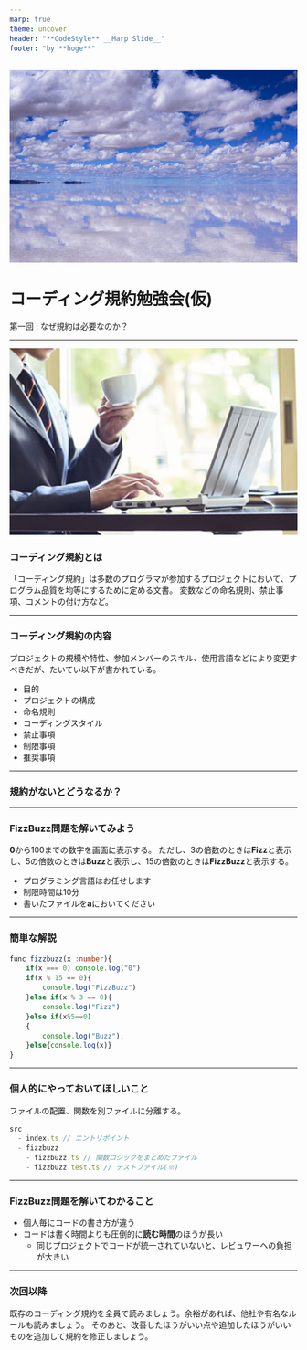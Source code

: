 ```yaml
---
marp: true
theme: uncover
header: "**CodeStyle** __Marp Slide__"
footer: "by **hoge**"
---
```


<!--
color:black
_footer: 'Photo by https://www.skycrew-t.com/www/uyuni/'
-->
![bg brightness:0.9](uy2.jpg)

# コーディング規約勉強会(仮)
第一回 : なぜ規約は必要なのか？

---

![bg left:40%](images.jpg)

### コーディング規約とは

「コーディング規約」は多数のプログラマが参加するプロジェクトにおいて、プログラム品質を均等にするために定める文書。
変数などの命名規則、禁止事項、コメントの付け方など。

---
### コーディング規約の内容

プロジェクトの規模や特性、参加メンバーのスキル、使用言語などにより変更すべきだが、たいてい以下が書かれている。

- 目的
- プロジェクトの構成
- 命名規則
- コーディングスタイル
- 禁止事項
- 制限事項
- 推奨事項

---

### 規約がないとどうなるか？

---

### FizzBuzz問題を解いてみよう
**0**から100までの数字を画面に表示する。
ただし、3の倍数のときは**Fizz**と表示し、5の倍数のときは**Buzz**と表示し、15の倍数のときは**FizzBuzz**と表示する。

- プログラミング言語はお任せします
- 制限時間は10分
- 書いたファイルを**a**においてください

---

### 簡単な解説

```typescript
func fizzbuzz(x :number){
    if(x === 0) console.log("0")
    if(x % 15 == 0){
        console.log("FizzBuzz")
    }else if(x % 3 == 0){
        console.log("Fizz")
    }else if(x%5==0)
    {
        console.log("Buzz");
    }else{console.log(x)}
}

```

---

### 個人的にやっておいてほしいこと

ファイルの配置、関数を別ファイルに分離する。
```typescript
src
  - index.ts // エントリポイント
  - fizzbuzz 
    - fizzbuzz.ts // 関数ロジックをまとめたファイル
    - fizzbuzz.test.ts // テストファイル(※)
```

---

### FizzBuzz問題を解いてわかること

- 個人毎にコードの書き方が違う
- コードは書く時間よりも圧倒的に**読む時間**のほうが長い
  - 同じプロジェクトでコードが統一されていないと、レビュワーへの負担が大きい

---
### 次回以降
既存のコーディング規約を全員で読みましょう。余裕があれば、他社や有名なルールも読みましょう。
そのあと、改善したほうがいい点や追加したほうがいいものを追加して規約を修正しましょう。
